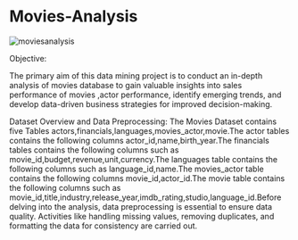 # Movies-Analysis
![moviesanalysis](https://github.com/jnana027/Movies-Analysis/assets/120124430/b70ea9f3-949b-46ee-9a92-71663afe7866)

Objective:

The primary aim of this data mining project is to conduct an in-depth analysis of movies database to gain valuable insights into sales performance of movies ,actor performance, identify emerging trends, and develop data-driven business strategies for improved decision-making.

Dataset Overview and Data Preprocessing:
The Movies Dataset contains five Tables actors,financials,languages,movies_actor,movie.The actor tables contains the following columns  actor_id,name,birth_year.The financials tables contains the following columns such as movie_id,budget,revenue,unit,currency.The languages table contains the following columns such as language_id,name.The movies_actor table contains the following columns movie_id,actor_id.The movie table contains the following columns such as movie_id,title,industry,release_year,imdb_rating,studio,language_id.Before delving into the analysis, data preprocessing is essential to ensure data quality. Activities like handling missing values, removing duplicates, and formatting the data for consistency are carried out.

